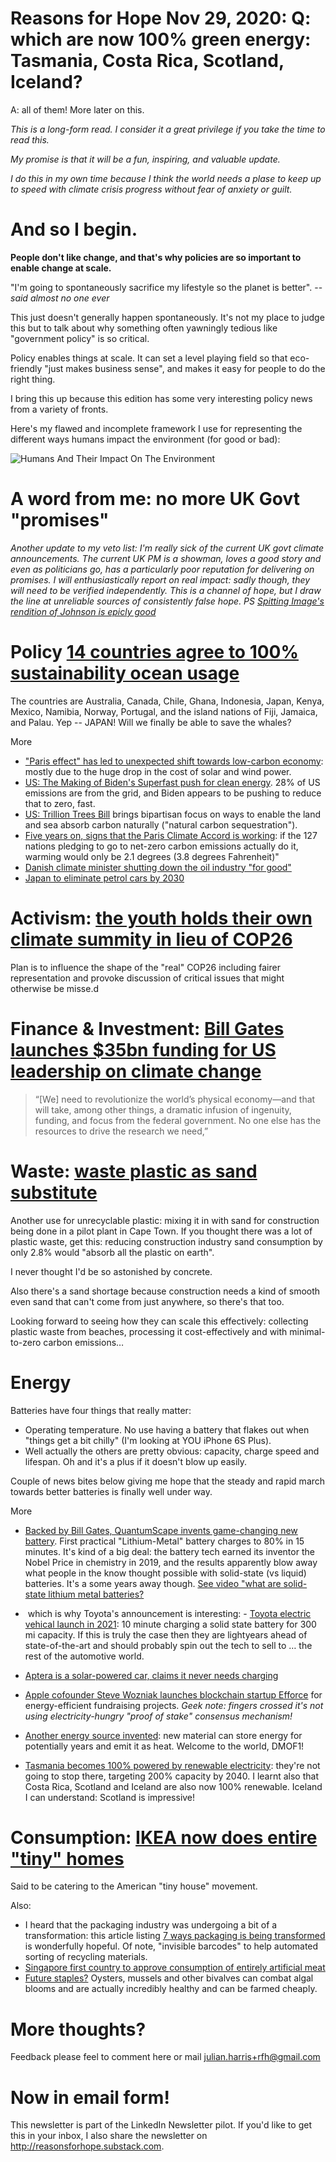 # Reasons for Hope Nov 29, 2020: Q: which are now 100% green energy: Tasmania, Costa Rica, Scotland, Iceland?

A: all of them! More later on this. 

*This is a long-form read. I consider it a great privilege if you take the time to read this.* 

*My promise is that it will be a fun, inspiring, and valuable update.*

*I do this in my own time because I think the world needs a plase to keep up to speed with climate crisis progress without fear of anxiety or guilt.*

# And so I begin.
**People don't like change, and that's why policies are so important to enable change at scale.**

"I'm going to spontaneously sacrifice my lifestyle so the planet is better". -- *said almost no one ever*

This just doesn't generally happen spontaneously. It's not my place to judge this but to talk about why something often yawningly tedious like "government policy" is so critical. 

Policy enables things at scale. It can set a level playing field so that eco-friendly "just makes business sense", and makes it easy for people to do the right thing. 

I bring this up because this edition has some very interesting policy news from a variety of fronts. 

Here's my flawed and incomplete framework I use for representing the different ways humans impact the environment (for good or bad):

![Humans And Their Impact On The Environment](images/humans-and-their-impact-on-the-environment-20201213-julian-harris.jpg "Humans And Their Impact On The Environment")

# A word from me: no more UK Govt "promises"
*Another update to my veto list: I'm really sick of the current UK govt climate announcements.  The current UK PM is a showman, loves a good story and even as politicians go, has a particularly poor reputation for delivering on promises. I will enthusiastically report on real impact: sadly though, they will need to be verified independently. This is a channel of hope, but I draw the line at unreliable sources of consistently false hope. PS [Spitting Image's rendition of Johnson is epicly good](https://www.youtube.com/watch?v=2SP1dV7AZ8M)*

# Policy [14 countries agree to 100% sustainability ocean usage](https://flip.it/9u425z)
The countries are Australia, Canada, Chile, Ghana, Indonesia, Japan, Kenya, Mexico, Namibia, Norway, Portugal, and the island nations of Fiji, Jamaica, and Palau. Yep -- JAPAN! Will we finally be able to save the whales?

More
- ["Paris effect" has led to unexpected shift towards low-carbon economy](https://flip.it/FrySVz): mostly due to the huge drop in the cost of solar and wind power.
- [US: The Making of Biden's Superfast push for clean energy](https://flip.it/Fu-6gr). 28% of US emissions are from the grid, and Biden appears to be pushing to reduce that to zero, fast. 
- [US: Trillion Trees Bill](https://flip.it/zNan86) brings bipartisan focus on ways to enable the land and sea absorb carbon naturally ("natural carbon sequestration"). 
- [Five years on, signs that the Paris Climate Accord is working](https://flip.it/uyJgok): if the 127 nations pledging to go to net-zero carbon emissions actually do it, warming would only be 2.1 degrees (3.8 degrees Fahrenheit)"
- [Danish climate minister shutting down the oil industry "for good"](https://flip.it/7ITnuQ)
- [Japan to eliminate petrol cars by 2030](https://flip.it/53lF2H)

# Activism: [the youth holds their own climate summity in lieu of COP26](https://flip.it/sJiOcd)

Plan is to influence the shape of the "real" COP26 including fairer representation and provoke discussion of critical issues that might otherwise be misse.d 



# Finance & Investment: [Bill Gates launches $35bn funding for US leadership on climate change](https://flip.it/rqA0C7)

> “[We] need to revolutionize the world’s physical economy—and that will take, among other things, a dramatic infusion of ingenuity, funding, and focus from the federal government. No one else has the resources to drive the research we need,”

# Waste: [waste plastic as sand substitute](https://flip.it/Cq_FY2)

Another use for unrecyclable plastic: mixing it in with sand for construction being done in a pilot plant in Cape Town. If you thought there was a lot of plastic waste, get this: reducing construction industry sand consumption by only 2.8% would "absorb all the plastic on earth". 

I never thought I'd be so astonished by concrete.

Also there's a sand shortage because construction needs a kind of smooth even sand that can't come from just anywhere, so there's that too. 

Looking forward to seeing how they can scale this effectively: collecting plastic waste from beaches, processing it cost-effectively and with minimal-to-zero carbon emissions…


# Energy

Batteries have four things that really matter:
- Operating temperature. No use having a battery that flakes out when "things get a bit chilly" (I'm looking at YOU iPhone 6S Plus). 
- Well actually the others are pretty obvious: capacity, charge speed and lifespan. Oh and it's a plus if it doesn't blow up easily.

Couple of news bites below giving me hope that the steady and rapid march towards better batteries is finally well under way. 

More
- [Backed by Bill Gates, QuantumScape invents game-changing new battery](https://flip.it/2z07mn). First practical "Lithium-Metal" battery charges to 80% in 15 minutes. It's kind of a big deal: the battery tech earned its inventor the Nobel Price in chemistry in 2019, and the results apparently blow away what people in the know thought possible with solid-state (vs liquid) batteries. It's a some years away though. [See video "what are solid-state lithium metal batteries?](https://www.youtube.com/watch?v=azACL3lLMo8&feature=emb_title)

-  which is why Toyota's announcement is interesting: - [Toyota electric vehical launch in 2021](https://flip.it/2B.D2z): 10 minute charging a solid state battery for 300 mi capacity. If this is truly the case then they are lightyears ahead of state-of-the-art and should probably spin out the tech to sell to … the rest of the automotive world. 

- [Aptera is a solar-powered car, claims it never needs charging](https://flip.it/wOyf_3)

- [Apple cofounder Steve Wozniak launches blockchain startup Efforce](https://flip.it/wOyf_3) for energy-efficient fundraising projects. *Geek note: fingers crossed it's not using electricity-hungry "proof of stake" consensus mechanism!*

- [Another energy source invented](https://flip.it/An8fky): new material can store energy for potentially years and emit it as heat. Welcome to the world, DMOF1!

- [Tasmania becomes 100% powered by renewable electricity](https://flip.it/sA7-W5): they're not going to stop there, targeting 200% capacity by 2040. I learnt also that Costa Rica, Scotland and Iceland are also now 100% renewable. Iceland I can understand: Scotland is impressive!

# Consumption: [IKEA now does entire "tiny" homes](https://flip.it/QbFod5)
Said to be catering to the American "tiny house" movement. 

Also:
- I heard that the packaging industry was undergoing a bit of a transformation: this article listing [7 ways packaging is being transformed](https://flip.it/h6V8vO) is wonderfully hopeful. Of note, "invisible barcodes" to help automated sorting of recycling materials. 
- [Singapore first country to approve consumption of entirely artificial meat](https://flip.it/oN-qF4)
- [Future staples?](https://flip.it/gr5L7M) Oysters, mussels and other bivalves can combat algal blooms and are actually incredibly healthy and can be farmed cheaply. 


# More thoughts?
Feedback please feel to comment here or mail julian.harris+rfh@gmail.com 

# Now in email form!
This newsletter is part of the LinkedIn Newsletter pilot. If you'd like to get this in your inbox, I also share the newsletter on http://reasonsforhope.substack.com. 


